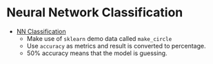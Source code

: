 # Neural Network Classification

- <a href='./01 -  NN Classification.ipynb'>NN Classification</a> 
    - Make use of `sklearn` demo data called `make_circle`
    - Use `accuracy` as metrics and result is converted to percentage. 
    - 50% accuracy means that the model is guessing.